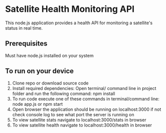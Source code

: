 # Satellite Health Monitoring API

This node.js application provides a health API for monitoring a satellite's status in real time.

## Prerequisites
Must have node.js installed on your system

## To run on your device
1. Clone repo or download source code
2. Install required dependencies:
Open terminal/ command line in project folder and run the following command:
npm install
3. To run code execute one of these commands in terminal/command line: 
node app.js
or
npm start
4. Open browser the application should be running on localhost:3000 if not check console log to see what port the server is running on
5. To view satellite stats navigate to localhost:3000/stats in browser
6. To view satellite health navigate to localhost:3000/health in browser